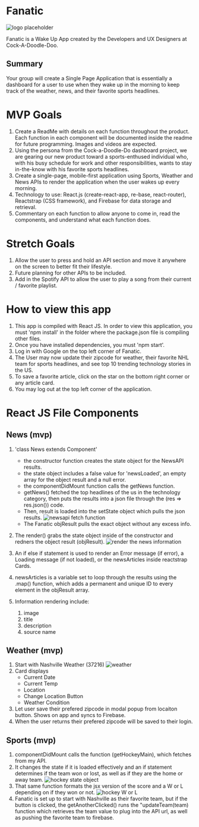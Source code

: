 # Fanatic 
![logo placeholder](src/img/fanatic-logo-5.PNG "Logo placeholder")

Fanatic is a Wake Up App created by the Developers and UX Designers at Cock-A-Doodle-Doo.

## Summary

Your group will create a Single Page Application that is essentially a dashboard for a user to use when they wake up in the morning to keep track of the weather, news, and their favorite sports headlines.

# MVP Goals
1. Create a ReadMe with details on each function throughout the product. Each function in each component will be documented inside the readme for future programming. Images and videos are expected.
1. Using the persona from the Cock-a-Doodle-Do dashboard project, we are gearing our new product toward a sports-enthused individual who, with his busy schedule for work and other responsibilities, wants to stay in-the-know with his favorite sports headlines. 
1. Create a single-page, mobile-first application using Sports, Weather and News APIs to render the application when the user wakes up every morning.
1. Technology to use: React.js (create-react-app, re-base, react-router), Reactstrap (CSS framework), and Firebase for data storage and retrieval.
1. Commentary on each function to allow anyone to come in, read the components, and understand what each function does.


# Stretch Goals
1. Allow the user to press and hold an API section and move it anywhere on the screen to better fit their lifestyle. 
1. Future planning for other APIs to be included.
1. Add in the Spotify API to allow the user to play a song from their current / favorite playlist.


# How to view this app
1. This app is compiled with React JS. In order to view this application, you must 'npm install' in the folder where the package.json file is compiling other files. 
1. Once you have installed dependencies, you must 'npm start'.
1. Log in with Google on the top left corner of Fanatic.
1. The User may now update their zipcode for weather, their favorite NHL team for sports headlines, and see top 10 trending technology stories in the US.
1. To save a favorite article, click on the star on the bottom right corner or any article card.
1. You may log out at the top left corner of the application.


# React JS File Components

## News (mvp)
1. 'class News extends Component'
    - the constructor function creates the state object for the NewsAPI results. 
    - the state object includes a false value for 'newsLoaded', an empty array for the object result and a null error.
    - the componentDidMount function calls the getNews function.
    - getNews() fetched the top headlines of the us in the technology category, then puts the results into a json file through the (res => res.json()) code.
    - Then, result is loaded into the setState object which pulls the json results.
    ![newsapi fetch function](src/img/api-func-img.PNG "newsapi fetch function")
    - The Fanatic objResult pulls the exact object without any excess info.

1. The render() grabs the state object inside of the constructor and redners the object result (objResult). 
    ![render the news information](src/img/renderNews.PNG "render function renders object results")
1. An if else if statement is used to render an Error message (if error), a Loading message (if not loaded), or the newsArticles inside reactstrap Cards. 
1. newsArticles is a variable set to loop through the results using the .map() function, which adds a permanent and unique ID to every element in the objResult array.
1. Information rendering include:
    1. image
    1. title
    1. description
    1. source name

## Weather (mvp)
1. Start with Nashville Weather (37216)
![weather](src/img/weather.PNG "weather")
1. Card displays 
    - Current Date
    - Current Temp
    - Location
    - Change Location Button
    - Weather Condition
1. Let user save their prefered zipcode in modal popup from locaiton button. Shows on app and syncs to Firebase.
1. When the user returns their prefered zipcode will be saved to their login.

## Sports (mvp)
1. componentDidMount calls the function (getHockeyMain), which fetches from my API. 
1. It changes the state if it is loaded effectively and an if statement determines if the team won or lost, as well as if they are the home or away team.
    ![hockey state object](src/img/hockey_state.PNG "hockey state object")
1. That same function formats the jsx version of the score and a W or L depending on if they won or not.
 ![hockey W or L](src/img/win.PNG "hockey W or L")
1. Fanatic is set up to start with Nashville as their favorite team, but if the button is clicked, the getAnotherClicked() runs the "updateTeam(team) function which retrieves the team value to plug into the API url, as well as pushing the favorite team to firebase.

